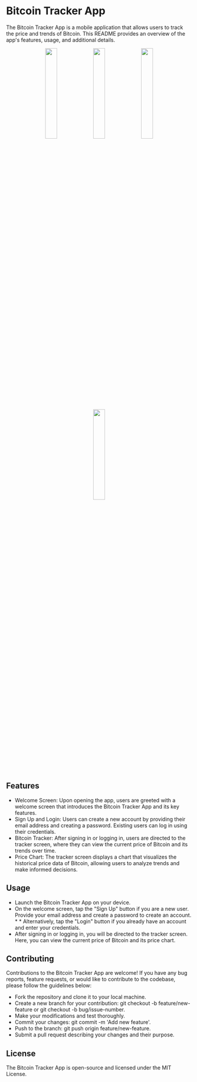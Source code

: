 # Bitcoin Tracker App

The Bitcoin Tracker App is a mobile application that allows users to track the price and trends of Bitcoin. This README provides an overview of the app's features, usage, and additional details.

<p align="center">

 <img src="https://github.com/Sumayya07/PepcornsLLPAssignment/assets/95580926/10914a8b-0828-4e24-9b75-169b16471104.png" width="25%">
  <img src="https://github.com/Sumayya07/PepcornsLLPAssignment/assets/95580926/20312c96-3e62-4d2b-88b7-889793500378.png" width="25%">
   <img src="https://github.com/Sumayya07/PepcornsLLPAssignment/assets/95580926/17364505-dc64-4a43-8608-8d8905118677.png" width="25%">
    <img src="https://github.com/Sumayya07/PepcornsLLPAssignment/assets/95580926/76c8fcb8-043a-4431-827c-98aca5a5812a.png" width="25%">
 
</p>

## Features

* Welcome Screen: Upon opening the app, users are greeted with a welcome screen that introduces the Bitcoin Tracker App and its key features.
* Sign Up and Login: Users can create a new account by providing their email address and creating a password. Existing users can log in using their credentials.
* Bitcoin Tracker: After signing in or logging in, users are directed to the tracker screen, where they can view the current price of Bitcoin and its trends over time.
* Price Chart: The tracker screen displays a chart that visualizes the historical price data of Bitcoin, allowing users to analyze trends and make informed decisions.


## Usage

* Launch the Bitcoin Tracker App on your device.
* On the welcome screen, tap the "Sign Up" button if you are a new user. Provide your email address and create a password to create an account. * * Alternatively, tap the "Login" button if you already have an account and enter your credentials.
* After signing in or logging in, you will be directed to the tracker screen. Here, you can view the current price of Bitcoin and its price chart.

## Contributing

Contributions to the Bitcoin Tracker App are welcome! If you have any bug reports, feature requests, or would like to contribute to the codebase, please follow the guidelines below:

* Fork the repository and clone it to your local machine.
* Create a new branch for your contribution: git checkout -b feature/new-feature or git checkout -b bug/issue-number.
* Make your modifications and test thoroughly.
* Commit your changes: git commit -m 'Add new feature'.
* Push to the branch: git push origin feature/new-feature.
* Submit a pull request describing your changes and their purpose.

## License

The Bitcoin Tracker App is open-source and licensed under the MIT License.
